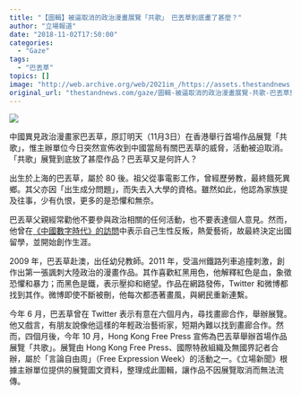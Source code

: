 ```yaml
---
title: "【圖輯】被逼取消的政治漫畫展覽「共歌」　巴丟草到底畫了甚麼？"
author: "立場報道"
date: "2018-11-02T17:50:00"
categories:
  - "Gaze"
tags:
  - "巴丟草"
topics: []
image: "http://web.archive.org/web/2021im_/https://assets.thestandnews.com/media/photos/Ba2037_zB4BE20copy_m9yDh.png"
original_url: "thestandnews.com/gaze/圖輯-被逼取消的政治漫畫展覽-共歌-巴丟草到底畫了甚麼"
---
```

![](http://web.archive.org/web/2021im_/https://assets.thestandnews.com/media/photos/Ba2037_zB4BE20copy_m9yDh.png)

中國異見政治漫畫家巴丟草，原訂明天（11月3日）在香港舉行首場作品展覽「共歌」，惟主辦單位今日突然宣佈收到中國當局有關巴丟草的威脅，活動被迫取消。「共歌」展覽到底放了甚麼作品？巴丟草又是何許人？

出生於上海的巴丟草，屬於 80 後。祖父從事電影工作，曾經歷勞教，最終餓死異鄉。其父亦因「出生成分問題」，而失去入大學的資格。雖然如此，他認為家族提及往事，少有仇恨，更多的是恐懼和無奈。

巴丟草父親經常勸他不要參與政治相關的任何活動，也不要表達個人意見。然而，他曾在[《中國數字時代》的訪問](http://web.archive.org/web/20210929081917/https://chinadigitaltimes.net/chinese/2013/12/%E5%B7%B4%E4%B8%A2%E8%8D%89%E4%B8%93%E8%AE%BF/?fbclid=IwAR0Rjh-hzZoc0c6i5N6bsvlGOKxQ2RvVd9nEE-zURYWbFnCS_IsvkDn8JHU)中表示自己生性反叛，熱愛藝術，故最終決定出國留學，並開始創作生涯。

2009 年，巴丟草赴澳，出任幼兒教師。2011 年，受溫州鐵路列車追撞刺激，創作出第一張諷刺大陸政治的漫畫作品。其作喜歡紅黑用色，他解釋紅色是血，象徵恐懼和暴力；而黑色是鐵，表示壓抑和絕望。作品在網路發佈，Twitter 和微博都找到其作。微博即使不斷被刪，他每次都憑著畫風，與網民重新連繫。

今年 6 月，巴丟草曾在 Twitter 表示有意在六個月內，尋找畫廊合作，舉辦展覽。他又戲言，有朋友說像他這樣的年輕政治藝術家，短期內難以找到畫廊合作。然而，四個月後，今年 10 月，Hong Kong Free Press 宣佈為巴丟草舉辦首場作品展覽「共歌」。展覽由 Hong Kong Free Press、國際特赦組織及無國界記者合辦，屬於「言論自由周」（Free Expression Week）的活動之一。《立場新聞》根據主辦單位提供的展覽圖文資料，整理成此圖輯，讓作品不因展覽取消而無法流傳。